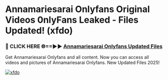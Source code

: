 # Annamariesarai Onlyfans Original Videos 0nlyFans Leaked - Files Updated! (xfdo)

<h3>🔴 CLICK HERE 🌐==►► <a href="https://tinyurl.com/ehrbuxhb" rel="nofollow">Annamariesarai Onlyfans Updated Files</a></h3>

Get Annamariesarai Onlyfans and all content. Now you can access all videos and pictures of Annamariesarai Onlyfans. New Updated Files 2025!

[![xfdo](https://i.imgur.com/lVYEuWS.gif)](https://tinyurl.com/ehrbuxhb)
